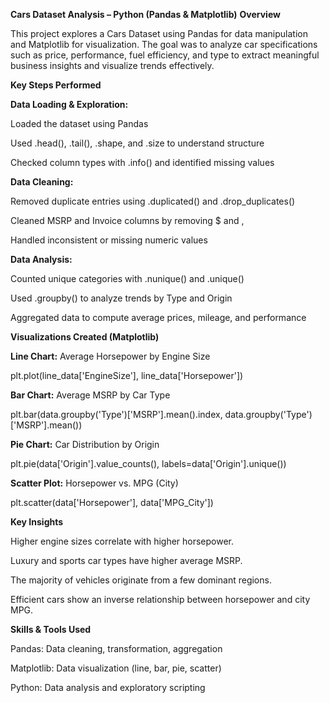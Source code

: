 **Cars Dataset Analysis – Python (Pandas & Matplotlib)**
**Overview**

This project explores a Cars Dataset using Pandas for data manipulation and Matplotlib for visualization. The goal was to analyze car specifications such as price, performance, fuel efficiency, and type to extract meaningful business insights and visualize trends effectively.

**Key Steps Performed**

**Data Loading & Exploration:**

Loaded the dataset using Pandas

Used .head(), .tail(), .shape, and .size to understand structure

Checked column types with .info() and identified missing values

**Data Cleaning:**

Removed duplicate entries using .duplicated() and .drop_duplicates()

Cleaned MSRP and Invoice columns by removing $ and ,

Handled inconsistent or missing numeric values

**Data Analysis:**

Counted unique categories with .nunique() and .unique()

Used .groupby() to analyze trends by Type and Origin

Aggregated data to compute average prices, mileage, and performance

**Visualizations Created (Matplotlib)**

**Line Chart:**
Average Horsepower by Engine Size

plt.plot(line_data['EngineSize'], line_data['Horsepower'])


**Bar Chart:**
Average MSRP by Car Type

plt.bar(data.groupby('Type')['MSRP'].mean().index, data.groupby('Type')['MSRP'].mean())


**Pie Chart:**
Car Distribution by Origin

plt.pie(data['Origin'].value_counts(), labels=data['Origin'].unique())


**Scatter Plot:**
Horsepower vs. MPG (City)

plt.scatter(data['Horsepower'], data['MPG_City'])

**Key Insights**

Higher engine sizes correlate with higher horsepower.

Luxury and sports car types have higher average MSRP.

The majority of vehicles originate from a few dominant regions.

Efficient cars show an inverse relationship between horsepower and city MPG.

**Skills & Tools Used**

Pandas: Data cleaning, transformation, aggregation

Matplotlib: Data visualization (line, bar, pie, scatter)

Python: Data analysis and exploratory scripting
